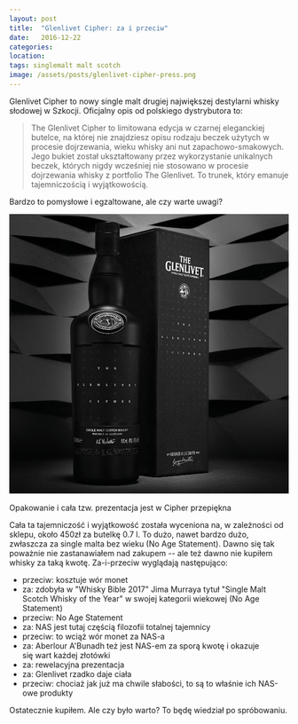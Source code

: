 ```yaml
---
layout: post
title:  "Glenlivet Cipher: za i przeciw"
date:   2016-12-22
categories: 
location: 
tags: singlemalt malt scotch
image: /assets/posts/glenlivet-cipher-press.png
---
```


Glenlivet Cipher to nowy single malt drugiej największej destylarni whisky słodowej w Szkocji. Oficjalny opis od polskiego dystrybutora to:

<blockquote>The Glenlivet Cipher to limitowana edycja w czarnej eleganckiej butelce, na której nie znajdziesz opisu rodzaju beczek użytych w procesie dojrzewania, wieku whisky ani nut zapachowo-smakowych. Jego bukiet został ukształtowany przez wykorzystanie unikalnych beczek, których nigdy wcześniej nie stosowano w procesie dojrzewania whisky z portfolio The Glenlivet. To trunek, który emanuje tajemniczością i wyjątkowością.</blockquote>

Bardzo to pomysłowe i egzaltowane, ale czy warte uwagi?

<div class="post-image">
    <img src="/assets/posts/glenlivet-cipher-press.png" alt="Glenlivet Cipher" />
    <p class="post-image-caption">Opakowanie i cała tzw. prezentacja jest w Cipher przepiękna</p>
</div>

Cała ta tajemniczość i wyjątkowość została wyceniona na, w zależności od sklepu, około 450zł za butelkę 0.7 l. To dużo, nawet bardzo dużo, zwłaszcza za single malta bez wieku (No Age Statement). Dawno się tak poważnie nie zastanawiałem nad zakupem -- ale też dawno nie kupiłem whisky za taką kwotę. Za-i-przeciw wyglądają następująco:

* przeciw: kosztuje wór monet
* za: zdobyła w "Whisky Bible 2017" Jima Murraya tytuł "Single Malt Scotch Whisky of the Year" w swojej kategorii wiekowej (No Age Statement)
* przeciw: No Age Statement
* za: NAS jest tutaj częścią filozofii totalnej tajemnicy
* przeciw: to wciąż wór monet za NAS-a
* za: Aberlour A'Bunadh też jest NAS-em za sporą kwotę i okazuje się wart każdej złotówki
* za: rewelacyjna prezentacja
* za: Glenlivet rzadko daje ciała
* przeciw: chociaż jak już ma chwile słabości, to są to właśnie ich NAS-owe produkty

Ostatecznie kupiłem. Ale czy było warto? To będę wiedział po spróbowaniu.

